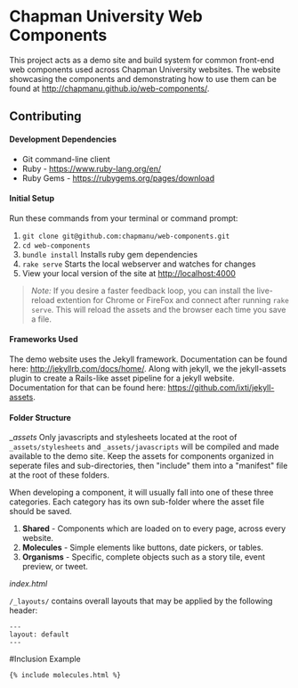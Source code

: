 # Chapman University Web Components

This project acts as a demo site and build system for common front-end web components used across Chapman University websites.  The website showcasing the components and demonstrating how to use them can be found at http://chapmanu.github.io/web-components/.

## Contributing

#### Development Dependencies
* Git command-line client
* Ruby - https://www.ruby-lang.org/en/  
* Ruby Gems - https://rubygems.org/pages/download

#### Initial Setup

Run these commands from your terminal or command prompt:

1. 	`git clone git@github.com:chapmanu/web-components.git`
2. 	`cd web-components`
3. 	`bundle install` Installs ruby gem dependencies
4. 	`rake serve` Starts the local webserver and watches for changes
5. 	View your local version of the site at [http://localhost:4000](http://localhost:4000)

> _Note:_ If you desire a faster feedback loop, you can install the live-reload extention for Chrome or FireFox and connect after running `rake serve`.  This will reload the assets and the browser each time you save a file.

#### Frameworks Used

The demo website uses the Jekyll framework.  Documentation can be found here: http://jekyllrb.com/docs/home/.  Along with jekyll, we the jekyll-assets plugin to create a Rails-like asset pipeline for a jekyll website.  Documentation for that can be found here: https://github.com/ixti/jekyll-assets.

#### Folder Structure

__assets_
Only javascripts and stylesheets located at the root of `_assets/stylesheets` and  `_assets/javascripts` will be compiled and made available to the demo site.  Keep the assets for components organized in seperate files and sub-directories, then "include" them into a "manifest" file at the root of these folders.

When developing a component, it will usually fall into one of these three categories.  Each category has its own sub-folder where the asset file should be saved.

1. **Shared** - Components which are loaded on to every page, across every website.
2. **Molecules** - Simple elements like buttons, date pickers, or tables.
3. **Organisms** - Specific, complete objects such as a story tile, event preview, or tweet.


_index.html_




`/_layouts/` contains overall layouts that may be applied by the following header:
```
---
layout: default
---
```

#Inclusion Example

`{% include molecules.html %}`
